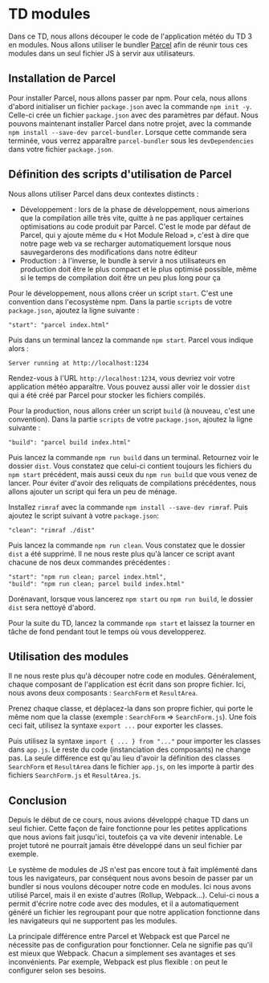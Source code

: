 # TD modules

Dans ce TD, nous allons découper le code de l'application météo du TD 3 en
modules. Nous allons utiliser le bundler [Parcel](https://en.parceljs.org/)
afin de réunir tous ces modules dans un seul fichier JS à servir aux
utilisateurs.

## Installation de Parcel

Pour installer Parcel, nous allons passer par npm. Pour cela, nous allons
d'abord initialiser un fichier `package.json` avec la commande `npm init -y`.
Celle-ci crée un fichier `package.json` avec des paramètres par défaut. Nous
pouvons maintenant installer Parcel dans notre projet, avec la commande `npm
install --save-dev parcel-bundler`. Lorsque cette commande sera terminée, vous
verrez apparaître `parcel-bundler` sous les `devDependencies` dans votre
fichier `package.json`.

## Définition des scripts d'utilisation de Parcel

Nous allons utiliser Parcel dans deux contextes distincts :

* Développement : lors de la phase de développement, nous aimerions que la compilation aille très vite, quitte à ne pas appliquer certaines optimisations au code produit par Parcel. C'est le mode par défaut de Parcel, qui y ajoute même du « Hot Module Reload », c'est à dire que notre page web va se recharger automatiquement lorsque nous sauvegarderons des modifications dans notre éditeur
* Production : à l'inverse, le bundle à servir à nos utilisateurs en production doit être le plus compact et le plus optimisé possible, même si le temps de compilation doit être un peu plus long pour ça

Pour le développement, nous allons créer un script `start`. C'est une
convention dans l'ecosystème npm. Dans la partie `scripts` de votre
`package.json`, ajoutez la ligne suivante :

```
"start": "parcel index.html"
```

Puis dans un terminal lancez la commande `npm start`. Parcel vous indique alors :

```
Server running at http://localhost:1234
```

Rendez-vous à l'URL `http://localhost:1234`, vous devriez voir votre
application météo apparaître. Vous pouvez aussi aller voir le dossier `dist`
qui a été créé par Parcel pour stocker les fichiers compilés.

Pour la production, nous allons créer un script `build` (à nouveau, c'est une
convention). Dans la partie `scripts` de votre `package.json`, ajoutez la ligne
suivante :

```
"build": "parcel build index.html"
```

Puis lancez la commande `npm run build` dans un terminal. Retournez voir le
dossier `dist`. Vous constatez que celui-ci contient toujours les fichiers du
`npm start` précédent, mais aussi ceux du `npm run build` que vous venez de
lancer. Pour éviter d'avoir des reliquats de compilations précédentes, nous
allons ajouter un script qui fera un peu de ménage.

Installez `rimraf` avec la commande `npm install --save-dev rimraf`. Puis
ajoutez le script suivant à votre `package.json`:

```
"clean": "rimraf ./dist"
```

Puis lancez la commande `npm run clean`. Vous constatez que le dossier `dist` a
été supprimé. Il ne nous reste plus qu'à lancer ce script avant chacune de nos
deux commandes précédentes :

```
"start": "npm run clean; parcel index.html",
"build": "npm run clean; parcel build index.html"
```

Dorénavant, lorsque vous lancerez `npm start` ou `npm run build`, le dossier
`dist` sera nettoyé d'abord.

Pour la suite du TD, lancez la commande `npm start` et laissez la tourner en
tâche de fond pendant tout le temps où vous developperez.

## Utilisation des modules

Il ne nous reste plus qu'à découper notre code en modules. Généralement, chaque
composant de l'application est écrit dans son propre fichier. Ici, nous avons
deux composants : `SearchForm` et `ResultArea`.

Prenez chaque classe, et déplacez-la dans son propre fichier, qui porte le même
nom que la classe (exemple : `SearchForm` => `SearchForm.js`). Une fois ceci
fait, utilisez la syntaxe `export ...` pour exporter les classes.

Puis utilisez la syntaxe `import { ... } from "..."` pour importer les classes
dans `app.js`. Le reste du code (instanciation des composants) ne change pas.
La seule différence est qu'au lieu d'avoir la définition des classes
`SearchForm` et `ResultArea` dans le fichier `app.js`, on les importe à partir
des fichiers `SearchForm.js` et `ResultArea.js`.

## Conclusion

Depuis le début de ce cours, nous avions développé chaque TD dans un seul
fichier. Cette façon de faire fonctionne pour les petites applications que nous
avions fait jusqu'ici, toutefois ça va vite devenir intenable. Le projet tutoré
ne pourrait jamais être développé dans un seul fichier par exemple.

Le système de modules de JS n'est pas encore tout à fait implémenté dans tous
les navigateurs, par conséquent nous avons besoin de passer par un bundler si
nous voulons découper notre code en modules. Ici nous avons utilisé Parcel,
mais il en existe d'autres (Rollup, Webpack...). Celui-ci nous a permit
d'écrire notre code avec des modules, et il a automatiquement généré un fichier
les regroupant pour que notre application fonctionne dans les navigateurs qui
ne supportent pas les modules.

La principale différence entre Parcel et Webpack est que Parcel ne nécessite
pas de configuration pour fonctionner. Cela ne signifie pas qu'il est mieux que
Webpack. Chacun a simplement ses avantages et ses inconvénients. Par exemple,
Webpack est plus flexible : on peut le configurer selon ses besoins.
